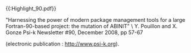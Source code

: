 {{:Highlight_90.pdf}}

"Harnessing the power of modern package management tools for a large Fortran-90-based project: the mutation of ABINIT" \\ Y. Pouillon and X. Gonze Psi-k Newsletter #90, December 2008, pp 57-67 

(electronic publication : http://www.psi-k.org).
